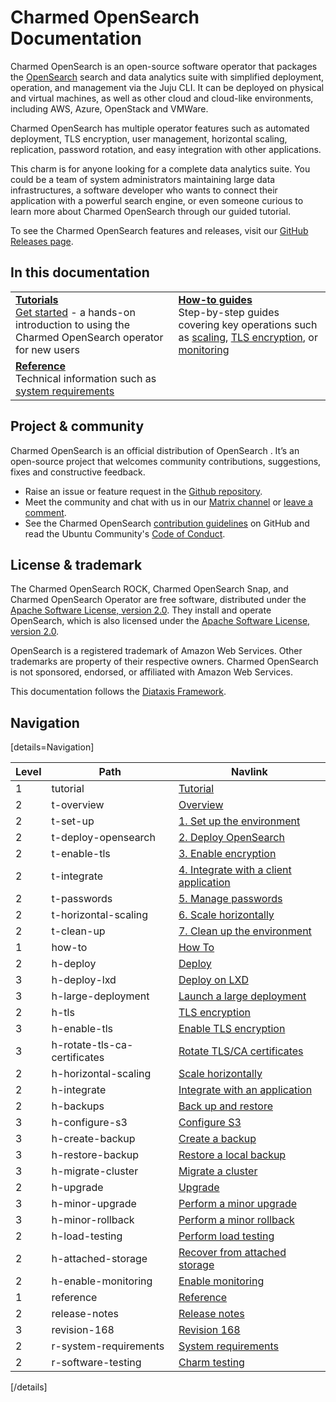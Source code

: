 # Charmed OpenSearch Documentation
Charmed OpenSearch is an open-source software operator that packages the [OpenSearch](http://opensearch.org/) search and data analytics suite with simplified deployment, operation, and management via the Juju CLI. It can be deployed on physical and virtual machines, as well as other cloud and cloud-like environments, including AWS, Azure, OpenStack and VMWare. 

Charmed OpenSearch  has multiple operator features such as automated deployment, TLS encryption, user management, horizontal scaling, replication, password rotation, and easy integration with other applications. 

This charm is for anyone looking for a complete data analytics suite. You could be a team of system administrators maintaining large data infrastructures, a software developer who wants to connect their application with a powerful search engine, or even someone curious to learn more about Charmed OpenSearch through our guided tutorial.

To see the Charmed OpenSearch features and releases, visit our [GitHub Releases page](https://github.com/canonical/opensearch-operator/releases).
<!--
The Charmed OpenSearch (VM Operator) release aligns with the [OpenSearch upstream major version naming](https://opensearch.org/docs/latest/version-history/). OpenSearch releases major versions such as 1.0, 2.0, and so on.

A charm version combines both the application major version and / (slash) the channel, e.g. `2/stable`, `2/candidate`, `2/edge`. 
The channels are ordered from the most stable to the least stable, candidate, and edge. More risky channels like edge are always implicitly available. 
So, if the candidate is listed, you can pull the candidate and edge. When stable is listed, all three are available.

The upper portion of this page describes the Operating System (OS) where the charm can run, e.g. 2/stable is compatible and should run on a machine with Ubuntu 22.04 OS.
-->

## In this documentation
| | |
|--|--|
|  [**Tutorials**](/t/9722)</br>  [Get started](/t/9722) - a hands-on introduction to using the Charmed OpenSearch operator for new users </br> |  [**How-to guides**](/t/10994) </br> Step-by-step guides covering key operations such as [scaling](/t/10994), [TLS encryption](/t/14783), or [monitoring](/t/14560) |
| [**Reference**](/t/14109) </br> Technical information such as [system requirements](/t/14565) | <!--[Explanation]() </br> Concepts - discussion and clarification of key topics-->  |

## Project & community
Charmed OpenSearch is an official distribution of OpenSearch . It’s an open-source project that welcomes community contributions, suggestions, fixes and constructive feedback.
- Raise an issue or feature request in the [Github repository](https://github.com/canonical/opensearch-operator/issues).
- Meet the community and chat with us in our [Matrix channel](https://matrix.to/#/#charmhub-data-platform:ubuntu.com) or [leave a comment](https://discourse.charmhub.io/t/charmed-opensearch-documentation/9729).
- See the Charmed OpenSearch [contribution guidelines](https://github.com/canonical/opensearch-operator/blob/main/CONTRIBUTING.md) on GitHub and read the Ubuntu Community's [Code of Conduct](https://ubuntu.com/community/code-of-conduct).

## License & trademark
The Charmed OpenSearch ROCK, Charmed OpenSearch Snap, and Charmed OpenSearch Operator are free software, distributed under the 
[Apache Software License, version 2.0](https://github.com/canonical/charmed-opensearch-rock/blob/main/licenses/LICENSE-rock). They install and operate OpenSearch, 
which is also licensed under the [Apache Software License, version 2.0](https://github.com/canonical/charmed-opensearch-rock/blob/main/licenses/LICENSE-opensearch).

OpenSearch is a registered trademark of Amazon Web Services. Other trademarks are property of their respective owners. Charmed OpenSearch is not sponsored, 
endorsed, or affiliated with Amazon Web Services.

This documentation follows the [Diataxis Framework](https://canonical.com/blog/diataxis-a-new-foundation-for-canonical-documentation).

## Navigation

[details=Navigation]

| Level | Path                       | Navlink                                      |
|----------|-------------------------|----------------------------------------------|
| 1 | tutorial | [Tutorial]()                                 |
| 2 | t-overview | [Overview](/t/9722) |
| 2 | t-set-up | [1. Set up the environment](/t/9724) |
| 2 | t-deploy-opensearch | [2. Deploy OpenSearch](/t/9716) |
| 2 | t-enable-tls | [3. Enable encryption](/t/9718) |
| 2 | t-integrate | [4. Integrate with a client application](/t/9714) |
| 2 | t-passwords | [5. Manage passwords](/t/9728) |
| 2 | t-horizontal-scaling | [6. Scale horizontally](/t/9720)  |
| 2 | t-clean-up | [7. Clean up the environment](/t/9726) |
| 1 | how-to | [How To]() |
| 2 | h-deploy | [Deploy]() |
| 3 | h-deploy-lxd | [Deploy on LXD](/t/14575) |
| 3 | h-large-deployment | [Launch a large deployment](/t/15573) |
| 2 | h-tls| [TLS encryption]() |
| 3 | h-enable-tls | [Enable TLS encryption](/t/14783) |
| 3 | h-rotate-tls-ca-certificates   | [Rotate TLS/CA certificates](/t/15422) |
| 2 | h-horizontal-scaling  | [Scale horizontally](/t/10994) |
| 2 | h-integrate | [Integrate with an application](/t/15333) |
| 2 | h-backups | [Back up and restore]() |
| 3 | h-configure-s3 | [Configure S3](/t/14097) |
| 3 | h-create-backup | [Create a backup](/t/14098) |
| 3 | h-restore-backup | [Restore a local backup](/t/14099) |
| 3 | h-migrate-cluster | [Migrate a cluster](/t/14100) |
| 2 | h-upgrade | [Upgrade]() |
| 3 | h-minor-upgrade | [Perform a minor upgrade](/t/14141) |
| 3 | h-minor-rollback | [Perform a minor rollback](/t/14142) |
| 2 | h-load-testing | [Perform load testing](/t/13987) |
| 2 | h-attached-storage| [Recover from attached storage](/t/15616) |
| 2 | h-enable-monitoring | [Enable monitoring](/t/14560) |
| 1 | reference | [Reference]() |
| 2 | release-notes| [Release notes]() |
| 3 | revision-168| [Revision 168](/t/14050) |
| 2 | r-system-requirements | [System requirements](/t/14565) |
| 2 | r-software-testing | [Charm testing](/t/14109) |

[/details]